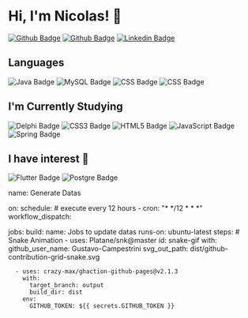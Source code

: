 
# Hi, I'm Nicolas! 👋
[![Github Badge](https://img.shields.io/badge/Instagram-E4405F.svg?style=for-the-badge&logo=Instagram&logoColor=white&link=https://instagram.com/nicolas_ceruti)](https://instagram.com/nicolas_ceruti)
[![Github Badge](https://img.shields.io/badge/GitHub-181717.svg?style=for-the-badge&logo=GitHub&logoColor=white&link=https://github.com/nicolas-ceruti)](https://github.com/nicolas-ceruti)
[![Linkedin Badge](https://img.shields.io/badge/LinkedIn-0A66C2.svg?style=for-the-badge&logo=LinkedIn&logoColor=white&link=https://www.linkedin.com/in/nicolasceruti/)](https://www.linkedin.com/in/nicolasceruti/)

##  Languages
![Java Badge](https://img.shields.io/badge/Java-ED8B00?style=for-the-badge&logo=java&logoColor=white) ![MySQL Badge](https://img.shields.io/badge/MySQL-00000F?style=for-the-badge&logo=mysql&logoColor=white) ![CSS Badge](https://img.shields.io/badge/CSS-239120?&style=for-the-badge&logo=css3&logoColor=white) ![CSS Badge](	https://img.shields.io/badge/HTML-239120?style=for-the-badge&logo=html5&logoColor=white) 


##  I'm Currently Studying

![Delphi Badge](https://img.shields.io/badge/Delphi-EE1F35.svg?style=for-the-badge&logo=Delphi&logoColor=white) ![CSS3 Badge](https://img.shields.io/badge/CSS3-1572B6?style=for-the-badge&logo=css3&logoColor=white) ![HTML5 Badge](https://img.shields.io/badge/HTML5-E34F26?style=for-the-badge&logo=html5&logoColor=white) ![JavaScript Badge](https://img.shields.io/badge/JavaScript-F7DF1E?style=for-the-badge&logo=javascript&logoColor=black) ![Spring Badge](https://img.shields.io/badge/Spring-6DB33F?style=for-the-badge&logo=spring&logoColor=white)







##  I have interest 🧠
![Flutter Badge](https://img.shields.io/badge/Flutter-02569B?style=for-the-badge&logo=flutter&logoColor=white) ![Postgre Badge](https://img.shields.io/badge/PostgreSQL-316192?style=for-the-badge&logo=postgresql&logoColor=white)



name: Generate Datas

on:
  schedule: # execute every 12 hours
    - cron: "* */12 * * *"
  workflow_dispatch:

jobs:
  build:
    name: Jobs to update datas
    runs-on: ubuntu-latest
    steps:
      # Snake Animation
      - uses: Platane/snk@master
        id: snake-gif
        with:
          github_user_name: Gustavo-Campestrini
          svg_out_path: dist/github-contribution-grid-snake.svg

      - uses: crazy-max/ghaction-github-pages@v2.1.3
        with:
          target_branch: output
          build_dir: dist
        env:
          GITHUB_TOKEN: ${{ secrets.GITHUB_TOKEN }}
